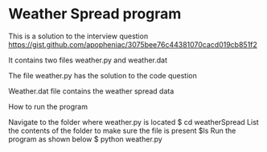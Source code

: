 # Weather Spread program 
This is a solution to the interview question https://gist.github.com/apopheniac/3075bee76c44381070cacd019cb851f2

It contains two files weather.py and weather.dat

The file weather.py has the solution to the code question

Weather.dat file contains the weather spread data

How to run the program

Navigate to the folder where weather.py is located
    $ cd weatherSpread
List the contents of the folder to make sure the file is present
    $ls
Run the program as shown below
    $ python weather.py


 
